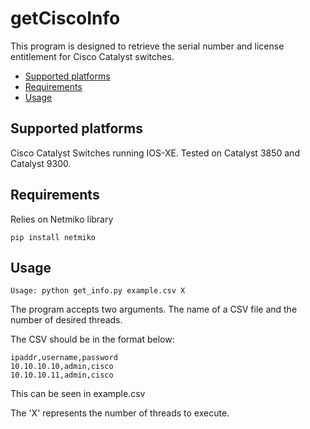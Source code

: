 # getCiscoInfo

This program is designed to retrieve the serial number
and license entitlement for Cisco Catalyst switches.

  * [Supported platforms](#supported-platforms)
  * [Requirements](#requirements)
  * [Usage](#usage)

## Supported platforms
Cisco Catalyst Switches running IOS-XE. Tested on Catalyst 3850 and Catalyst 9300.

## Requirements
Relies on Netmiko library

```
pip install netmiko
```

## Usage
```
Usage: python get_info.py example.csv X
```
The program accepts two arguments. The name of a CSV file and the number of desired threads.
 
The CSV should be in the format below:

```
ipaddr,username,password
10.10.10.10,admin,cisco
10.10.10.11,admin,cisco
```

This can be seen in example.csv

The 'X' represents the number of threads to execute.
